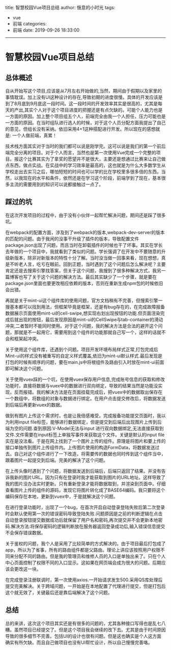 title: 智慧校园Vue项目总结
author: 惬意的小时光
tags:
  - vue
  - 前端
categories:
  - 前端
date: 2019-09-26 18:33:00
---
# 智慧校园Vue项目总结

## 总体概述

自从开始写这个项目,应该是从7月左右开始做的,当然，期间由于假期以及家里的事情耽误。加上没有UI这种设计的存在,导致初期的进度很慢。具体的开发应该是到了8月底到9月底这一段时间。这一段时间的开发效率其实是很高的，尤其是每天的产出,其实个人对于这个项目进度的把握还是有点欠缺的。可能个人能力也是一方面的原因。加上整个项目组五个人，前端完全由我一个人担任，压力可能也是一方面的原因。在当时组队进行选人的时候，对于这个人员分配方面我提出了自己的意见，但组长没有采纳。依旧采用4+1这种搭配进行开发。所以现在的感想就是: 一个人做前端，真累！

技术栈方面其实对于当时的我们都可以说是刚学完。这可以说是我们的第一个前后端完全分离的项目。对于个人而言，当然也是第一次使用Vue完成一个完整的项目。报这个比赛其实为了拿奖的愿望并不是很大，主要还是想通过比赛来让自己做点东西，做点实战。在实战中的学习效率是最高的，这也就是为什么大多数学生从学校走出去实习之后，哪怕短短的时间也可以学的比在学校里多很多倍的东西。当然，以我现在的水平和条件，依然还是在学习这个阶段，前端学到了现在，基本很多主流的需要用到的知识可以说都接触过一点了。
 
## 踩过的坑

在这次开发项目的过程中，由于没有小伙伴一起帮忙解决问题，期间还是踩了很多坑。

在webpack的配置方面，涉及到了webpack的版本,webpack-dev-server的版本的匹配的问题。由于我闲的没事干升级了插件的版本，导致配置文件package.json出现了问题，而且当时在卸载插件的时候也干了坏事。其实在学长去年做的一个项目中，我就看到了类似的问题。学长强调了在开发中不要随意的升级新版本，除非对新版本的特性十分了解。当时没当做一回事来看，现在想想，真是不听老人言，吃亏在眼前。回到正题，当时遇到了这个问题后怎么解决呢？主要肯定还是去搜索引擎找答案，但关于这个问题，我搜到了很多种解决方式，我另一篇博客也写了关于这个问题的解决方法。最后其实缺少了一个步骤，就是要在package.json里面也要更改相应依赖的版本，否则在重新生成npm包的时候依旧会出错。

再就是关于mint-ui这个组件库的使用问题，官方文档稍有不完善，但搜索引擎一搜基本都可以找到用法，但框架毕竟是框架，还是有bug存在的，在完成故障报备数据展示页面使用mint-ui的cell-swipe,想实现右划出现按钮的功能.但页面渲染完成后就出现的按钮，最后发现原因是mint-ui的CellSwipe与tab-container的滑动冲突,二者暂时不能同时使用。对于这个问题，我的解决方法是合法的避开这个问题，那就是不一起用它，需要用到这个组件的功能那就自己写一个，这样的话就不会和框架起冲突。

关于使用这个组件库，还遇到个问题。项目开发环境布局样式正常,打包完成后Mint-ui的样式没有被重写的自定义样式覆盖,依旧为mint-ui默认样式.最后发现是打包的时候有顺序的问题，要在main.js中将根组件及路由引入时放在mint-ui前面即可解决这个问题。

关于使用vuex踩的一个坑，在使用vuex保存用户信息,完成账号信息的获取和修改功能时，直接将数据与vuex中的数据进行双向绑定，导致的结果当然是功能没实现，反而报错。我的解决方法是在页面挂载完成后，把vuex中的数据取出保存在一个数组中，将数组的对象与数据进行绑定。在用户点击提交修改后，将数据发送到后端后再更新vuex的数据。
        
做到有图片上传这个需求时，也是让我倍感难受。完成报备功能提交页面时，我以为利用input file标签，能够进行数据绑定，但是提交到后端后出现图片上传到后端为空的问题.查到原因:V-Model无法与input 进行双向数据绑定,无法直接获取到文件.文件需要在input标签上单独写事件来获取这个文件。关键是默认的input file实在是没法看。于是在网上找到了一个图片上传的组件。原理是将图片和要上传的接口单独传到图片上传组件内。上传图片使用的构造FormData，将数据发送过去。自己对这个组件进行了一下改造，将需要传的数据也同时传到这个组件当中，跟着图片一起提交到后端。完美的解决了这个问题。

在上传头像时遇到了个问题，将数据发送到后端后，后端只返回了结果。并没有告诉我新的图片URL。因为只有在登录时我才能获取到图片的URL地址。这样导致了我的图片没办法实时更新。只有重新登录才能将数据取到，并渲染到页面中。仔细查看图片上传的组件的源码，发现它将图片转化成了BASE64编码。我只要将这个编码保存在本地，更新到vuex中，于是就解决这个问题。

在进行登录功能时，出现了一个bug，在首次开启自动登录登陆失败后第二次登录时会默认使用第一次的错误密码导致登陆失败.问题原因是之前的判断逻辑在点击自动登录按钮提交数据成功后就保留了用户名和密码,再次提交并不会更新本地密码.解决方法:将保存密码的逻辑判断放在服务器返回登录成功后,输入错误信息提交不会保存错误数据。

关于鉴权的问题，我个人是采用了比较简单的方式解决的。由于项目最后打包成了app，所以为了省事，所有的路由组件都是父路由。理论上讲应该按照用户权限不同来分配不同的路由。但是我的管理员和维修人员的入口是单独出来了。只在个人中心页面控制了权限不同的入口显示。这如果在网页端会成为很大的问题。后期应该会更改这一块。

在完成登录注册联调时，第一次使用axios.一开始请求发生500.采用QS库处理后提交完美解决。关于跨域问题，一开始是在本地配置了代理进行提交，但是打包后这个就无效了，关键最后还是靠后端解决了这个问题。
        
## 总结

总的来讲，这次这个项目其实还是有很多的问题的，尤其各种接口写得也是乱七八糟。虽然项目已经提交了。但是这个项目我会继续的改下去。尤其是由于时间原因导致的很多细节不完善。包括UI的设计也很有问题。但是这也确实是个人这方面确实有所欠缺。而且自己做项目也没有UI帮忙设计，所以自己慢慢完善咯。